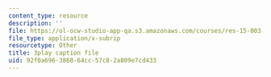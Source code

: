 ```yaml
---
content_type: resource
description: ''
file: https://ol-ocw-studio-app-qa.s3.amazonaws.com/courses/res-15-003-shaping-the-future-of-work-15-662x-spring-2016/92f0a696386864cc57c82a809e7cd433_Hu-ZLesnxfc.srt
file_type: application/x-subrip
resourcetype: Other
title: 3play caption file
uid: 92f0a696-3868-64cc-57c8-2a809e7cd433
---
```


